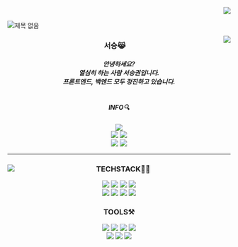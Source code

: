 <img align ="right" src ="https://hits.seeyoufarm.com/api/count/incr/badge.svg?url=https%3A%2F%2Fgithub.com%2Fseoseuo&count_bg=%23FFBCBC&title_bg=%23555555&icon=github.svg&icon_color=%23FFFFFF&title=hits&edge_flat=false)](https://hits.seeyoufarm.com"/><br>

![제목 없음](https://user-images.githubusercontent.com/90320005/210201634-e87672ea-4220-48e6-ad8b-0cdd7ca86c7e.png)

<img align="right" src="https://github-readme-stats.vercel.app/api/top-langs/?username=seoseuo&theme=dracula&exclude_repo=clone-web-scrapper,clone-zoom&hide=Procfile&layout=compact&langs_count=8"/>

<div align="center">

### 서승😹
##### 안녕하세요?<br>열심히 하는 사람 서승권입니다.<br>프론트엔드, 백엔드 모두 정진하고 있습니다.
#
##### INFO🔍
<a href="https://www.notion.so/d75c5abeb41a46519151ae95681db854"><img
            src="https://img.shields.io/badge/README-F8DC75?style=for-the-badge&logo=github&logoColor=white" /></a><br>
    <a href="https://chivalrous-saffron-326.notion.site/Project-444b03b51225487fb3214e8d2ecf3739"><img
            src="https://img.shields.io/badge/PROJECTS-000000?style=flat-square&logo=github&logoColor=white" /></a>
    <a href="https://www.notion.so/archive-ee22e70e42c849b09d71fa730516acc6"><img
            src="https://img.shields.io/badge/ARCHIVE-ffffff?style=flat-square&logo=notion&logoColor=black" /></a><br>
    <a href='mailto:seoseuo@naver.com'><img
            src="https://img.shields.io/badge/EMAIL-30B980?style=flat-square&logo=Mailgun&logoColor=white"></a>
    <a href="https://www.instagram.com/seuio__/"><img
            src="https://img.shields.io/badge/INSTAGRAM-E4405F?style=flat-square&logo=Instagram&logoColor=white"></a>



</div>

---

<div align="center">
    <img align="left" src="https://github-readme-stats.vercel.app/api?username=seoseuo&show_icons=true&theme=dark" />
            
### TECHSTACK👨‍💻
<img src="https://img.shields.io/badge/java-007396?style=flat&logo=CoffeeScript&logoColor=white">  
<img src="https://img.shields.io/badge/C-A8B9CC?style=flat&logo=C&logoColor=white">
<img src="https://img.shields.io/badge/mysql-4479A1?style=flat&logo=mysql&logoColor=white">  
<img src="https://img.shields.io/badge/python-3776AB?style=flat&logo=python&logoColor=white">
<br>        
<img src="https://img.shields.io/badge/kotlin-7F52FF?style=flat&logo=kotlin&logoColor=black">
<img src="https://img.shields.io/badge/html5-E34F26?style=flat&logo=html5&logoColor=white"> 
<img src="https://img.shields.io/badge/css-1572B6?style=flat&logo=css3&logoColor=white"> 
<img src="https://img.shields.io/badge/javascript-F7DF1E?style=flat&logo=javascript&logoColor=black"> 
            
### TOOLS⚒                         
<img src="https://img.shields.io/badge/github-181717?style=flat&logo=github&logoColor=white">  
<img src="https://img.shields.io/badge/git-F05032?style=flat&logo=git&logoColor=white">
<img src="https://img.shields.io/badge/Notion-000000?style=flat&logo=Notion&logoColor=white">
<img src="https://img.shields.io/badge/Android Studio-3DDC84?style=flat&logo=Android Studio&logoColor=white">
<br>
<img src="https://img.shields.io/badge/Eclipse IDE-2C2255?style=flat&logo=Eclipse IDE&logoColor=white">           
<img src="https://img.shields.io/badge/Visual Studio Code-007ACC?style=flat&logo=Visual Studio Code&logoColor=white">     
<img src="https://img.shields.io/badge/SQLite-003B57?style=flat&logo=SQLite&logoColor=white">            
</div>
